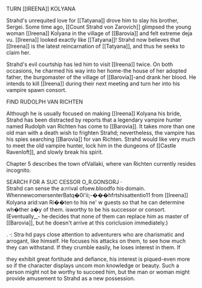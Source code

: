 TURN [[IREENA]] KOLYANA

Strahd's unrequited love for [[Tatyana]] drove him to slay his brother, Sergei. Some time ago, [[Count Strahd von Zarovich]] glimpsed the young woman [[Ireena]] Kolyana in the village of [[Barovia]] and felt extreme deja vu. [[Ireena]] looked exactly like [[Tatyana]]! Strahd now believes that [[Ireena]] is the latest reincarnation of [[Tatyana]], and thus he seeks to claim her.

Strahd's evil courtship has led him to visit [[Ireena]] twice. On both occasions, he charmed his way into her home-the house of her adopted father, the burgomaster of the village of [[Barovia]]-and drank her blood. He intends to kill [[Ireena]] during their next meeting and turn her into his vampire spawn consort.

FIND RUDOLPH VAN RICHTEN

Although he is usually focused on making [[Ireena]] Kolyana his bride, Strahd has been distracted by reports that a legendary vampire hunter named Rudolph van Richten has come to [[Barovia]]. It takes more than one old man with a death wish to frighten Strahd; nevertheless, the vampire has his spies searching [[Barovia]] for van Richten. Strahd would like very much to meet the old vampire hunter, lock him in the dungeons of [[Castle Ravenloft]], and slowly break his spirit.

Chapter 5 describes the town ofVallaki, where van Richten currently resides incognito.

SEARCH FOR A SUC CESSOR O_R.GONSORJ ·  
Strahd can sense the a:rrival ofoew.bloodfo his·domain. WhennewcomersenterBatq�0i'ii;-���hfrtshisattentio11 from [[Ireena]] Kolyana arid:van Ri��ten·to his ne' w guests so that he can determine wh�ther a�y of them. isworthy to be his successor or consort. (Eventually,_- he·decides that none of them can replace him as master of [[Barovia]], but he doesn't arrive at this coriclusion immediately.)

. ·: Stra·hd pays close attention to adventurers who are charismatic and arrogant, like himself. He focuses his attacks on them, to see how much they can withstand. If they crumble easily, he loses interest in them. If

they exhibit great fortitude and defiance, his interest is piqued-even more so if the character displays uncom­ mon knowledge or beauty. Such a person might not be worthy to succeed him, but the man or woman might provide amusement to Strahd as a new possession.


